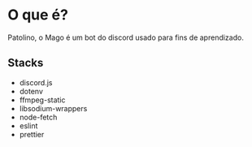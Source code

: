 # O que é?
Patolino, o Mago é um bot do discord usado para fins de aprendizado.

## Stacks
- discord.js
- dotenv
- ffmpeg-static
- libsodium-wrappers
- node-fetch
- eslint
- prettier
